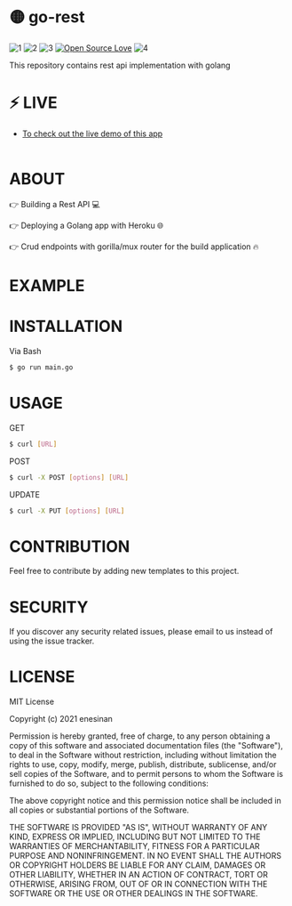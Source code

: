 # 🟡 go-rest
![1](https://img.shields.io/github/license/enesinan/go-rest) ![2](https://img.shields.io/github/last-commit/enesinan/go-rest) ![3](https://img.shields.io/github/languages/code-size/enesinan/go-rest) [![Open Source Love](https://badges.frapsoft.com/os/v1/open-source.png?v=103)](https://github.com/ellerbrock/open-source-badges/) ![4](https://img.shields.io/github/watchers/enesinan/go-rest?style=social) 

This repository contains rest api implementation with golang


# ⚡ LIVE  

 * <a href="https://go-restf.herokuapp.com/">To check out the live demo of this app</a></br> </br> 

# ABOUT

👉 Building a Rest API 💻

👉 Deploying a Golang app with Heroku 🌐

👉 Crud endpoints with gorilla/mux router for the build application 🔥

# EXAMPLE

# INSTALLATION

Via Bash

``` bash
$ go run main.go
```

# USAGE

GET
``` bash
$ curl [URL]

```

POST
``` bash
$ curl -X POST [options] [URL]

```

UPDATE

``` bash
$ curl -X PUT [options] [URL]

```




# CONTRIBUTION

 Feel free to contribute by adding new templates to this project.


# SECURITY

If you discover any security related issues, please email to us instead of using the issue tracker.

# LICENSE

MIT License

Copyright (c) 2021 enesinan

Permission is hereby granted, free of charge, to any person obtaining a copy
of this software and associated documentation files (the "Software"), to deal
in the Software without restriction, including without limitation the rights
to use, copy, modify, merge, publish, distribute, sublicense, and/or sell
copies of the Software, and to permit persons to whom the Software is
furnished to do so, subject to the following conditions:

The above copyright notice and this permission notice shall be included in all
copies or substantial portions of the Software.

THE SOFTWARE IS PROVIDED "AS IS", WITHOUT WARRANTY OF ANY KIND, EXPRESS OR
IMPLIED, INCLUDING BUT NOT LIMITED TO THE WARRANTIES OF MERCHANTABILITY,
FITNESS FOR A PARTICULAR PURPOSE AND NONINFRINGEMENT. IN NO EVENT SHALL THE
AUTHORS OR COPYRIGHT HOLDERS BE LIABLE FOR ANY CLAIM, DAMAGES OR OTHER
LIABILITY, WHETHER IN AN ACTION OF CONTRACT, TORT OR OTHERWISE, ARISING FROM,
OUT OF OR IN CONNECTION WITH THE SOFTWARE OR THE USE OR OTHER DEALINGS IN THE
SOFTWARE.
 
